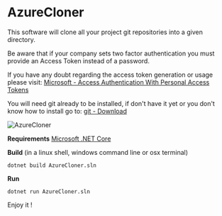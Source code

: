 # AzureCloner

This software will clone all your project git repositories into a given directory.

Be aware that if your company sets two factor authentication you must provide an Access Token instead of a password.

If you have any doubt regarding the access token generation or usage please visit:
[Microsoft - Access Authentication With Personal Access Tokens](https://dotnet.microsoft.com/download)

You will need git already to be installed, if don't have it yet or you don't know how to install go to: 
[git - Download]([https://git-scm.com/downloads](https://git-scm.com/downloads))

![AzureCloner](https://github.com/mouralx/azurecloner/blob/master/prtscr.png)

**Requirements**
[Microsoft .NET Core](https://dotnet.microsoft.com/download)

**Build** (in a linux shell, windows command line or osx terminal)

    dotnet build AzureCloner.sln

**Run**

    dotnet run AzureCloner.sln

Enjoy it !